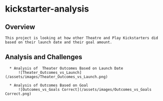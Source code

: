 # kickstarter-analysis
  ## Overview
    This project is looking at how other Theatre and Play Kickstarters did based on their launch date and their goal amount.

  ## Analysis and Challenges
      * Analysis of  Theater Outcomes Based on Launch Date
          ![Theater_Outcomes_vs_Launch](/assets/images/Theater_Outcomes_vs_Launch.png)
          
      * Analysis of Outcomes Based on Goal 
          ![Outcomes_vs_Goals Correct](/assets/images/Outcomes_vs_Goals Correct.png)
      

